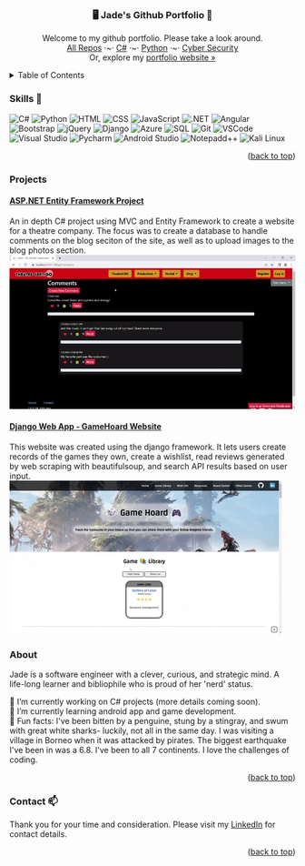 <a name="readme-top">
<div align="center">
  <h3 align="center">🖥️ Jade's Github Portfolio 🤖</h3>

  <p align="center">
    Welcome to my github portfolio. Please take a look around.
    <br />
    <a href="https://github.com/serengetijade?tab=repositories">All Repos</a>
    ·~·
    <a href="https://github.com/serengetijade/C_Sharp">C#</a>
    ·~·
    <a href="https://github.com/serengetijade/Python">Python</a>
    ·~·
    <a href="https://github.com/serengetijade/Cyber_Security">Cyber Security</a>
    <br />
    Or, explore my <a href="https://serengetijade.github.io/">portfolio website »</a>
  </p>
</div>

<!-- TABLE OF CONTENTS -->
<details>
  <summary>Table of Contents</summary>
  <ol>
    <li>
       <a href="#skills">Skills</a>
    </li>
    <li>
      <a href="#projects">Projects</a>
      <ul>
        <li><a href="#prerequisites">C# Web app for Portland theatre company</a></li>
        <li><a href="#installation">Python stand along web app</a></li>
      </ul>
    </li>
    <li>
       <a href="#About">About</a>
    </li>
    <li>
       <a href="#contact">Contact</a>
    </li>
  </ol>
</details>

### Skills 🚀
![C#][c#-url]
![Python][python-url]
![HTML][html-url]
![CSS][css-url]
![JavaScript][js-url]
![.NET][net-url]
![Angular][angular-url]
![Bootstrap][bootstrap-url]
![jQuery][jquery-url]
![Django][django-url]
![Azure][azure-url]
![SQL][sql-url]
![Git][git-url]
![VSCode][vscode-url]
![Visual Studio][vs-url]
![Pycharm][pycharm-url]
![Android Studio][as-url]
![Notepadd++][notepad-url]
![Kali Linux][kalilinux-url]
<p align="right">(<a href="#readme-top">back to top</a>)</p>

### Projects
#### [ASP.NET Entity Framework Project](https://github.com/serengetijade/Project_ASP.NET_EF_Website)
An in depth C# project using MVC and Entity Framework to create a website for a theatre company. The focus was to create a database to handle comments on the blog seciton of the site, as well as to upload images to the blog photos section.
![ASP.Net Demo](https://raw.githubusercontent.com/serengetijade/Project_ASP.NET_EF_Website/main/readme/CommentDemo.gif)

#### [Django Web App - GameHoard Website](https://github.com/serengetijade/Python/tree/main/DjangoGameHoard) 
This website was created using the django framework. It lets users create records of the games they own, create a wishlist, read reviews generated by web scraping with beautifulsoup, and search API results based on user input.
![CRUD](https://github.com/serengetijade/Python/blob/main/DjangoGameHoard/GameHoard/readme/GameHoardCRUD.gif)

### About
Jade is a software engineer with a clever, curious, and strategic mind. A life-long learner and bibliophile who is proud of her 'nerd' status.

🔭 I’m currently working on C# projects (more details coming soon).
<br />🌱 I’m currently learning android app and game development. 
<br />🤔 Fun facts: I've been bitten by a penguine, stung by a stingray, and swum with great white sharks- luckily, not all in the same day.  I was visiting a village in Borneo when it was attacked by pirates. The biggest earthquake I've been in was a 6.8. I've been to all 7 continents. I love the challenges of coding. 
<p align="right">(<a href="#readme-top">back to top</a>)</p>

### Contact 📫
Thank you for your time and consideration. 
Please visit my <a href="https://www.linkedin.com/in/serengeti-jade-abreu-906ab2249">LinkedIn</a> for contact details. 
<p align="right">(<a href="#readme-top">back to top</a>)</p>

<!-- MARKDOWN LINKS & IMAGES -->
<!-- https://www.markdownguide.org/basic-syntax/#reference-style-links -->
<!-- Badges source credit: https://dev.to/envoy_/150-badges-for-github-pnk -->
[c#-url]: https://img.shields.io/badge/C%23-239120?style=for-the-badge&logo=c-sharp&logoColor=white
[python-url]: https://img.shields.io/badge/Python-3776AB?style=for-the-badge&logo=python&logoColor=white
[html-url]: https://img.shields.io/badge/HTML-239120?style=for-the-badge&logo=html5&logoColor=white
[css-url]: https://img.shields.io/badge/CSS-239120?&style=for-the-badge&logo=css3&logoColor=white
[js-url]: https://img.shields.io/badge/JavaScript-F7DF1E?style=for-the-badge&logo=javascript&logoColor=black
[net-url]:https://img.shields.io/badge/.NET-5C2D91?style=for-the-badge&logo=.net&logoColor=white
[angular-url]: https://img.shields.io/badge/Angular-DD0031?style=for-the-badge&logo=angular&logoColor=white
[bootstrap-url]: https://img.shields.io/badge/Bootstrap-563D7C?style=for-the-badge&logo=bootstrap&logoColor=white
[jquery-url]: https://img.shields.io/badge/jQuery-0769AD?style=for-the-badge&logo=jquery&logoColor=white
[django-url]: https://img.shields.io/badge/Django-092E20?style=for-the-badge&logo=django&logoColor=white
[azure-url]: https://img.shields.io/badge/Microsoft_Azure-0089D6?style=for-the-badge&logo=microsoft-azure&logoColor=white
[sql-url]: https://img.shields.io/badge/Microsoft_SQL_Server-CC2927?style=for-the-badge&logo=microsoft-sql-server&logoColor=white
[git-url]: https://img.shields.io/badge/GIT-E44C30?style=for-the-badge&logo=git&logoColor=white
[vscode-url]: https://img.shields.io/badge/Visual_Studio_Code-0078D4?style=for-the-badge&logo=visual%20studio%20code&logoColor=white
[vs-url]: https://img.shields.io/badge/Visual_Studio-5C2D91?style=for-the-badge&logo=visual%20studio&logoColor=white
[pycharm-url]: https://img.shields.io/badge/PyCharm-000000.svg?&style=for-the-badge&logo=PyCharm&logoColor=white
[as-url]: https://img.shields.io/badge/Android_Studio-3DDC84?style=for-the-badge&logo=android-studio&logoColor=white
[notepad-url]: https://img.shields.io/badge/Notepad++-90E59A.svg?style=for-the-badge&logo=notepad%2B%2B&logoColor=black
[kalilinux-url]: https://img.shields.io/badge/Kali_Linux-557C94?style=for-the-badge&logo=kali-linux&logoColor=white
